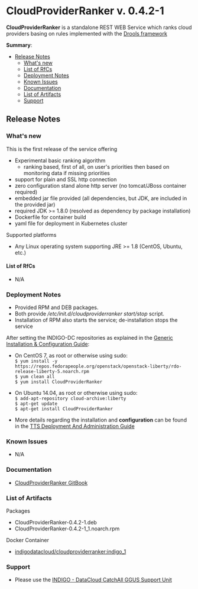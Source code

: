 # CloudProviderRanker v. 0.4.2-1

**CloudProviderRanker** is a standalone REST WEB Service which ranks cloud providers basing on rules implemented with the [Drools framework]( http://drools.org/)

**Summary**:
* [Release Notes](#id1)
  * [What's new](#id2)
  * [List of RfCs](#id3)
  * [Deployment Notes](#id4)
  * [Known Issues](#id5)
  * [Documentation](#id6)
  * [List of Artifacts](#id7)
  * [Support](#id8)


<a id="id1"></a>
## Release Notes

<a id="id2"></a>
### What's new

This is the first release of the service offering
* Experimental basic ranking algorithm
  * ranking based, first of all, on user's priorities then based on monitoring data if missing priorities
* support for plain and SSL http connection
* zero configuration stand alone http server (no tomcat/JBoss container required)
* embedded jar file provided (all dependencies, but JDK, are included in the provided jar)
* required JDK >= 1.8.0 (resolved as dependency by package installation)
* Dockerfile for container build
* yaml file for deployment in Kubernetes cluster

Supported platforms
* Any Linux operating system supporting JRE >= 1.8 (CentOS, Ubuntu, etc.)

<a id="id3"></a>
#### List of RfCs 
* N/A

<a id="id4"></a>
### Deployment Notes
* Provided RPM and DEB packages.
* Both provide */etc/init.d/cloudproviderranker start/stop* script. 
* Installation of RPM also starts the service; de-installation stops the service

After setting the INDIGO-DC repositories as explained in the [Generic Installation & Configuration Guide](generic_installation_and_configuration_guide_1.md):
* On CentOS 7, as root or otherwise using sudo:<br>
  ```$ yum install -y https://repos.fedorapeople.org/openstack/openstack-liberty/rdo-release-liberty-5.noarch.rpm```<br>
  ```$ yum clean all```<br>
  ```$ yum install CloudProviderRanker```<br>
* On Ubuntu 14.04, as root or otherwise using sudo:<br>
  ```$ add-apt-repository cloud-archive:liberty```<br>
  ```$ apt-get update```<br>
  ```$ apt-get install CloudProviderRanker```

* More details regarding the installation and **configuration** can be found in the [TTS Deployment And Administration Guide](https://indigo-dc.gitbooks.io/token-translation-service/content/admin.html)

<a id="id5"></a>
### Known Issues
* N/A

<a id="id6"></a>
### Documentation

* [CloudProviderRanker GitBook](https://www.gitbook.com/book/indigo-dc/cloud-provider-ranker/details) 

<a id="id7"></a>
### List of Artifacts
Packages
* CloudProviderRanker-0.4.2-1.deb
* CloudProviderRanker-0.4.2-1_1.noarch.rpm

Docker Container
* [indigodatacloud/cloudproviderranker:indigo_1](https://hub.docker.com/r/indigodatacloud/cloudproviderranker/)

<a id="id8"></a>
### Support

* Please use the [INDIGO - DataCloud CatchAll GGUS Support Unit](
https://wiki.egi.eu/wiki/GGUS:INDIGO_DataCloud_Catch-all_FAQ)
